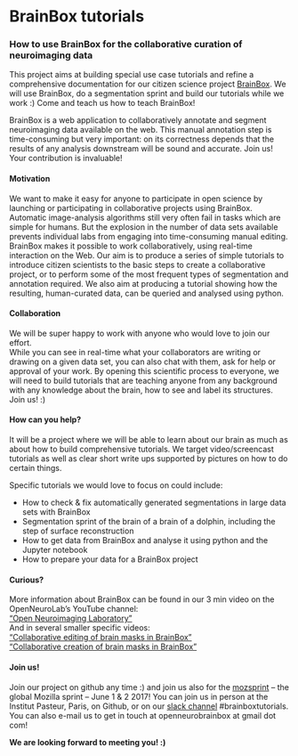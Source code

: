 # BrainBox tutorials  

### How to use BrainBox for the collaborative curation of neuroimaging data  


This project aims at building special use case tutorials and refine a comprehensive documentation for our citizen science project [BrainBox](http://brainbox.pasteur.fr/). We will use BrainBox, do a segmentation sprint and build our tutorials while we work :) Come and teach us how to teach BrainBox!  
 
BrainBox is a web application to collaboratively annotate and segment neuroimaging data available on the web. This manual annotation step is time-consuming but very important: on its correctness depends that the results of any analysis downstream will be sound and accurate. Join us! Your contribution is invaluable!  


#### Motivation  

We want to make it easy for anyone to participate in open science by launching or participating in collaborative projects using BrainBox. Automatic image-analysis algorithms still very often fail in tasks which are simple for humans. But the explosion in the number of data sets available prevents individual labs from engaging into time-consuming manual editing.  
BrainBox makes it possible to work collaboratively, using real-time interaction on the Web. Our aim is to produce a series of simple tutorials to introduce citizen scientists to the basic steps to create a collaborative project, or to perform some of the most frequent types of segmentation and annotation required. We also aim at producing a tutorial showing how the resulting, human-curated data, can be queried and analysed using python.  
 
 
#### Collaboration  

We will be super happy to work with anyone who would love to join our effort.  
While you can see in real-time what your collaborators are writing or drawing on a given data set, you can also chat with them, ask for help or approval of your work. By opening this scientific process to everyone, we will need to build tutorials that are teaching anyone from any background with any knowledge about the brain, how to see and label its structures. Join us! :)  
 
 
#### How can you help?

It will be a project where we will be able to learn about our brain as much as about how to build comprehensive tutorials. We target video/screencast tutorials as well as clear short write ups supported by pictures on how to do certain things.  
 
Specific tutorials we would love to focus on could include:  
 - How to check & fix automatically generated segmentations in large data sets with BrainBox  
 - Segmentation sprint of the brain of a brain of a dolphin, including the step of surface reconstruction  
 - How to get data from BrainBox and analyse it using python and the Jupyter notebook  
 - How to prepare your data for a BrainBox project
 
 
#### Curious?  

More information about BrainBox can be found in our 3 min video on the OpenNeuroLab’s YouTube channel:  
[“Open Neuroimaging Laboratory”](https://m.youtube.com/watch?v=kwsLoVKnw24)  
And in several smaller specific videos:  
[“Collaborative editing of brain masks in BrainBox”](https://m.youtube.com/watch?v=bFHXS-lya5M)  
[“Collaborative creation of brain masks in BrainBox”](https://m.youtube.com/watch?v=mN0vGpy5kFg)  
 
 
#### Join us!  

Join our project on github any time :) and join us also for the [mozsprint](https://github.com/mozilla/global-sprint/issues/119) – the global Mozilla sprint – June 1 & 2 2017! You can join us in person at the Institut Pasteur, Paris, on Github, or on our [slack channel](https://brainhack-slack-invite.herokuapp.com/) #brainboxtutorials. You can also e-mail us to get in touch at openneurobrainbox at gmail dot com!  
 
 

**We are looking forward to meeting you! :)**  


